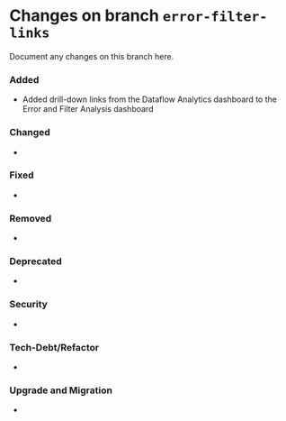 # Changes on branch `error-filter-links`
Document any changes on this branch here.
### Added
- Added drill-down links from the Dataflow Analytics dashboard to the Error and Filter Analysis dashboard

### Changed
- 

### Fixed
- 

### Removed
- 

### Deprecated
- 

### Security
- 

### Tech-Debt/Refactor
- 

### Upgrade and Migration
- 
